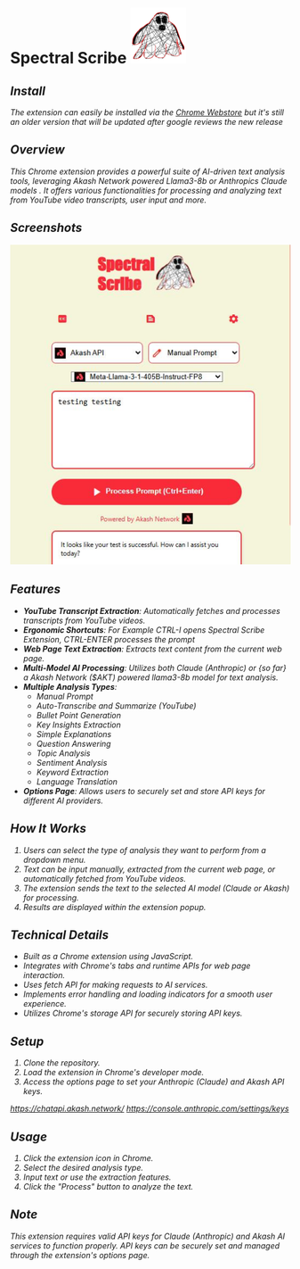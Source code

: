 # Spectral Scribe <i> ![alt text](https://github.com/SimonPhoenix96/spectral-scribe/blob/main/resources/spectralscribe-logo100x.png)

## Install
The extension can easily be installed via the [Chrome Webstore](https://chromewebstore.google.com/detail/spectral-scribe/glmmkhkihiaggamlpiiibibdhbjgeeim?authuser=0&hl=en-GB) but it's still an older version that will be updated after google reviews the new release 

## Overview

This Chrome extension provides a powerful suite of AI-driven text analysis tools, leveraging Akash Network powered Llama3-8b or Anthropics Claude models . It offers various functionalities for processing and analyzing text from YouTube video transcripts, user input and more.


## Screenshots
![alt text](https://github.com/SimonPhoenix96/spectral-scribe/blob/main/resources/spectralscribe-screen.jpg)

## Features
- **YouTube Transcript Extraction**: Automatically fetches and processes transcripts from YouTube videos.
- **Ergonomic Shortcuts**: For Example CTRL-I opens Spectral Scribe Extension, CTRL-ENTER processes the prompt
- **Web Page Text Extraction**: Extracts text content from the current web page.
- **Multi-Model AI Processing**: Utilizes both Claude (Anthropic) or {so far} a Akash Network ($AKT) powered llama3-8b model for text analysis.
- **Multiple Analysis Types**:
  - Manual Prompt
  - Auto-Transcribe and Summarize (YouTube)
  - Bullet Point Generation
  - Key Insights Extraction
  - Simple Explanations
  - Question Answering
  - Topic Analysis
  - Sentiment Analysis
  - Keyword Extraction
  - Language Translation
- **Options Page**: Allows users to securely set and store API keys for different AI providers.

## How It Works

1. Users can select the type of analysis they want to perform from a dropdown menu.
2. Text can be input manually, extracted from the current web page, or automatically fetched from YouTube videos.
3. The extension sends the text to the selected AI model (Claude or Akash) for processing.
4. Results are displayed within the extension popup.

## Technical Details

- Built as a Chrome extension using JavaScript.
- Integrates with Chrome's tabs and runtime APIs for web page interaction.
- Uses fetch API for making requests to AI services.
- Implements error handling and loading indicators for a smooth user experience.
- Utilizes Chrome's storage API for securely storing API keys.

## Setup

1. Clone the repository.
2. Load the extension in Chrome's developer mode.
3. Access the options page to set your Anthropic (Claude) and Akash API keys.
   
https://chatapi.akash.network/
https://console.anthropic.com/settings/keys


## Usage

1. Click the extension icon in Chrome.
2. Select the desired analysis type.
3. Input text or use the extraction features.
4. Click the "Process" button to analyze the text.

## Note

This extension requires valid API keys for Claude (Anthropic) and Akash AI services to function properly. API keys can be securely set and managed through the extension's options page.
